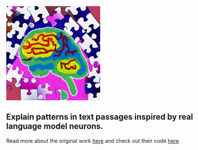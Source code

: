<div style="align: center">
  <img src=static/assets/logo.jpg width=50%></img>
</div>

## Explain patterns in text passages inspired by real language model neurons.

Read more about the original work [here](https://openaipublic.blob.core.windows.net/neuron-explainer/paper/index.html)
and check out their code [here](https://github.com/openai/automated-interpretability/blob/main/neuron-explainer/demos/explain_puzzles.ipynb).
